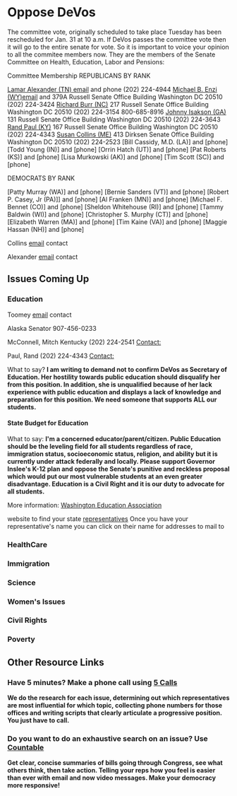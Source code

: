 # Oppose DeVos
The committee vote, originally scheduled to take place Tuesday has been rescheduled for Jan. 31 at 10 a.m.  If DeVos passes the committee vote then it will go to the entire senate for vote.
So it is important to voice your opinion to all the commitee members now. 
They are the members of the Senate Committee on Health, Education, Labor and Pensions:

Committee Membership
REPUBLICANS BY RANK

[Lamar Alexander (TN) email](https://www.collins.senate.gov/contact) and phone (202) 224-4944 
[Michael B. Enzi (WY)email](http://www.enzi.senate.gov/public/index.cfm/contact?p=e-mail-senator-enzi) and 379A Russell Senate Office Building Washington DC 20510
(202) 224-3424 
[Richard Burr (NC)](https://www.burr.senate.gov/contact/email) 217 Russell Senate Office Building Washington DC 20510
(202) 224-3154
800-685-8916
[Johnny Isakson (GA)](https://www.isakson.senate.gov/public/index.cfm/email-me) 131 Russell Senate Office Building Washington DC 20510
(202) 224-3643
[Rand Paul (KY)](https://www.paul.senate.gov/connect/email-rand) 167 Russell Senate Office Building Washington DC 20510
(202) 224-4343
[Susan Collins (ME)](https://www.collins.senate.gov/contact) 413 Dirksen Senate Office Building Washington DC 20510
(202) 224-2523
[Bill Cassidy, M.D. (LA)] and [phone] [Todd Young (IN)] and [phone] [Orrin  Hatch (UT)] and [phone] [Pat Roberts (KS)] and [phone] [Lisa Murkowski (AK)] and [phone] [Tim Scott (SC)] and [phone]

DEMOCRATS BY RANK

[Patty Murray (WA)] and [phone] [Bernie Sanders (VT)] and [phone] [Robert P. Casey, Jr (PA)]] and [phone] [Al Franken (MN)] and [phone] [Michael F. Bennet (CO)] and [phone] [Sheldon Whitehouse (RI)] and [phone] [Tammy Baldwin (WI)] and [phone] [Christopher S. Murphy (CT)] and [phone] [Elizabeth Warren (MA)] and [phone] [Tim Kaine (VA)] and [phone] [Maggie  Hassan (NH)] and [phone]


 Collins [email](https://www.collins.senate.gov/contact) contact
 
 Alexander [email](https://www.collins.senate.gov/contact) contact
 
 ## Issues Coming Up

### Education


 
 Toomey [email](https://www.toomey.senate.gov/?p=contact) contact
 
Alaska Senator 907-456-0233

McConnell, Mitch Kentucky
(202) 224-2541
[Contact:](www.mcconnell.senate.gov/public/index.cfm?p=contact)

Paul, Rand 
(202) 224-4343
[Contact:](www.paul.senate.gov/connect/email-rand)


What to say?
__I am writing to demand not to confirm DeVos as Secretary of Education. Her hostility towards public education should disqualify her from this position. In addition, she is unqualified because of her lack experience with public education and displays a lack of knowledge and preparation for this position. We need someone that supports ALL our students.__
 
#### State Budget for Education

What to say: __I'm a concerned educator/parent/citizen. Public Education should be the leveling field for all students regardless of race, immigration status, socioeconomic status, religion, and ability but it is currently under attack federally and locally. Please support Governor Inslee's K-12 plan and oppose the Senate's punitive and reckless proposal which would put our most vulnerable students at an even greater disadvantage. Education is a Civil Right and it is our duty to advocate for all students.__

More information: [Washington Education Association](https://www.washingtonea.org/ourvoice) 

website to find your state [representatives](http://app.leg.wa.gov/DistrictFinder/)
Once you have your representative's name you can click on their name for
addresses to mail to



### HealthCare

### Immigration

### Science

### Women's Issues

### Civil Rights

### Poverty

## Other Resource Links

### Have 5 minutes? Make a phone call using [5 Calls](https://5calls.org/)
__We do the research for each issue, determining out which representatives are most influential for which topic, collecting phone numbers for those offices and writing scripts that clearly articulate a progressive position. You just have to call.__


### Do you want to do an exhaustive search on an issue? Use [Countable](https://www.countable.us/)

__Get clear, concise summaries of bills going through Congress, see what others think, then take action. Telling your reps how you feel is easier than ever with email and now video messages. Make your democracy more responsive!__

